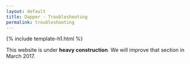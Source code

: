 ```yaml
---
layout: default
title: Dapper - Troubleshooting
permalink: troubleshooting
---
```


{% include template-h1.html %}

This website is under **heavy construction**. We will improve that section in March 2017.
